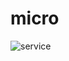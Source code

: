 # micro

![service](https://user-images.githubusercontent.com/24908165/125185751-207d9580-e259-11eb-9f4e-673afc0f0dba.png)

